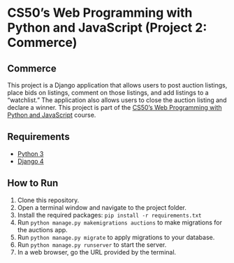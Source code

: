 # CS50’s Web Programming with Python and JavaScript (Project 2: Commerce)

## Commerce

This project is a Django application that allows users to post auction listings, place bids on listings, comment on those listings, and add listings to a “watchlist.” The application also allows users to close the auction listing and declare a winner. This project is part of the [CS50’s Web Programming with Python and JavaScript](https://cs50.harvard.edu/web/2020/) course.

## Requirements
- [Python 3](https://www.python.org/downloads/)
- [Django 4](https://www.djangoproject.com/download/)

## How to Run

1. Clone this repository.
2. Open a terminal window and navigate to the project folder.
3. Install the required packages: `pip install -r requirements.txt`
4. Run `python manage.py makemigrations auctions` to make migrations for the auctions app.
5. Run `python manage.py migrate` to apply migrations to your database.
6. Run `python manage.py runserver` to start the server.
7. In a web browser, go the URL provided by the terminal.